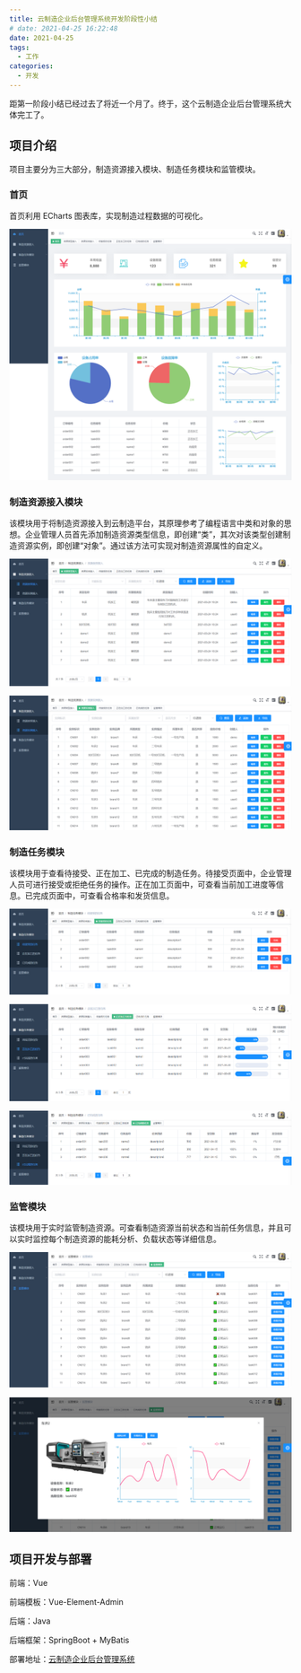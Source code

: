 ```yaml
---
title: 云制造企业后台管理系统开发阶段性小结
# date: 2021-04-25 16:22:48
date: 2021-04-25
tags:
  - 工作
categories:
  - 开发
---
```


距第一阶段小结已经过去了将近一个月了。终于，这个云制造企业后台管理系统大体完工了。

## 项目介绍

项目主要分为三大部分，制造资源接入模块、制造任务模块和监管模块。

### 首页

首页利用 ECharts 图表库，实现制造过程数据的可视化。

![1](./StageSummary.assets/dashboard.png)

### 制造资源接入模块

该模块用于将制造资源接入到云制造平台，其原理参考了编程语言中类和对象的思想。企业管理人员首先添加制造资源类型信息，即创建“类”，其次对该类型创建制造资源实例，即创建“对象”。通过该方法可实现对制造资源属性的自定义。

![2](./StageSummary.assets/type.png)

![3](./StageSummary.assets/instance.png)

### 制造任务模块

该模块用于查看待接受、正在加工、已完成的制造任务。待接受页面中，企业管理人员可进行接受或拒绝任务的操作。正在加工页面中，可查看当前加工进度等信息。已完成页面中，可查看合格率和发货信息。

![4](./StageSummary.assets/to-be-accepted.png)

![5](./StageSummary.assets/processing.png)

![6](./StageSummary.assets/completed.png)

### 监管模块

该模块用于实时监管制造资源。可查看制造资源当前状态和当前任务信息，并且可以实时监控每个制造资源的能耗分析、负载状态等详细信息。

![7](./StageSummary.assets/monitor-home.png)

![8](./StageSummary.assets/monitor-detail.png)

## 项目开发与部署

前端：Vue

前端模板：Vue-Element-Admin

后端：Java

后端框架：SpringBoot + MyBatis

部署地址：[云制造企业后台管理系统](https://www.imcao.cn/ess)
